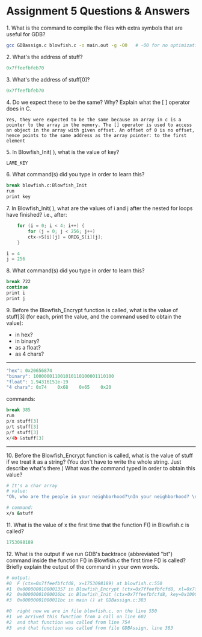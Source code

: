 # Assignment 5 Questions & Answers


1\. What is the command to compile the files with extra symbols that are useful for GDB?  
```bash
gcc GDBassign.c blowfish.c -o main.out -g -O0   # -O0 for no optimization
```
2\. What's the address of stuff?
```c
0x7ffeefbfeb70
```

3\. What's the address of stuff[0]?
```c
0x7ffeefbfeb70
```

4\. Do we expect these to be the same? Why? Explain what the [ ] operator does in C.
```
Yes, they were expected to be the same because an array in c is a pointer to the array in the memory. The [] operator is used to access an object in the array with given offset. An offset of 0 is no offset, hence points to the same address as the array pointer: to the first element
```

5\. In Blowfish_Init( ), what is the value of key?
```bash
LAME_KEY
```

6\. What command(s) did you type in order to learn this?
```bash
break blowfish.c:Blowfish_Init
run
print key
```

7\. In Blowfish_Init( ), what are the values of i and j after the nested for loops have finished? i.e., after:

```c
    for (i = 0; i < 4; i++) {
        for (j = 0; j < 256; j++)
        ctx->S[i][j] = ORIG_S[i][j];
    }
```

```c
i = 4
j = 256
```

8\. What command(s) did you type in order to learn this?
```bash
break 722
continue
print i
print j
```

9\. Before the Blowfish_Encrypt function is called, what is the value of stuff[3] (for each, print the value, and the command used to obtain the value):
* in hex?
* in binary?
* as a float?
* as 4 chars?  
---
```c
"hex": 0x20656874
"binary": 100000011001010110100001110100
"float": 1.94316151e-19
"4 chars": 0x74    0x68    0x65    0x20
```
commands:
```c
break 385
run
p/x stuff[3]
p/t stuff[3]
p/f stuff[3]
x/4b &stuff[3]
```
---
10\. Before the Blowfish_Encrypt function is called, what is the value of stuff if we treat it as a string? (You don't have to write the whole string. Just describe what's there.) What was the command typed in order to obtain this value?
```bash
# It's a char array
# value:
"Oh, who are the people in your neighborhood?\nIn your neighborhood? \n In your neighborhood? \n Say, who are the people inyour neighborhood? ..." # (too long)

# command: 
x/s &stuff
```


11\. What is the value of x the first time that the function F() in Blowfish.c is called?
```c
1753098189
```

12\. What is the output if we run GDB's backtrace (abbreviated "bt") command inside the function F() in Blowfish.c the first time F() is called? Briefly explain the output of the command in your own words.
```bash
# output:
#0  F (ctx=0x7ffeefbfcfd8, x=1753098189) at blowfish.c:550
#1  0x0000000100001357 in Blowfish_Encrypt (ctx=0x7ffeefbfcfd8, xl=0x7ffeefbfcf48, xr=0x7ffeefbfcf44) at blowfish.c:602
#2  0x00000001000016bc in Blowfish_Init (ctx=0x7ffeefbfcfd8, key=0x100003f68 "LAME_KEY", keyLen=8) at blowfish.c:754
#3  0x00000001000011bc in main () at GDBassign.c:383
```
```bash
#0  right now we are in file blowfish.c, on the line 550
#1  we arrived this function from a call on line 602
#2  and that function was called from line 754
#3  and that function was called from file GDBAssign, line 383
```